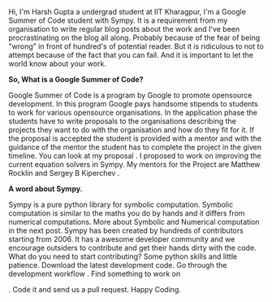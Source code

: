 <!--
.. title: GSoC 2014 with Sympy
.. slug: gsoc-2014-with-sympy
.. date: 2014/05/26 00:54:22
.. tags:
.. link:
.. description:
.. type: text
-->

Hi, I'm Harsh Gupta a undergrad student at IIT Kharagpur, I'm a Google Summer
of Code student with Sympy. It is a requirement from my organisation to write
regular blog posts about the work and I've been procrastinating on the blog all
along. Probably because of the fear of being "wrong" in front of
hundred's of potential reader. But it is ridiculous to not to attempt because of the fact
that you can fail. And it is important to let the world know about your work.

**So, What is a Google Summer of Code?**

Google Summer of Code is a program by Google to promote opensource development.
In this program Google pays handsome stipends to students to work for various opensource
organisations. In the application phase the students have to write proposals to
the organisations describing the projects they want to do with the organisation
and how do they fit for it. If the proposal is accepted the student is provided
with a mentor and with the guidance of the mentor the student has to complete
the project in the given timeline. You can look at my proposal <!-- Link to the
proposal -->. I proposed to work on improving the current equation solvers in
Sympy. My mentors for the Project are Matthew Rocklin <!-- Link --> and Sergey
B Kiperchev <!-- Link  --> <!-- verify the name -->.

**A word about Sympy.**

Sympy <!-- Link --> is a pure python library for symbolic computation. Symbolic
computation is similar to the maths you do by hands and it differs from
numerical computations. More about Symbolic and Numerical computation in the
next post. Sympy has been created by hundreds of contributors starting from 2006.
It has a awesome developer
community and we encourage outsiders to contribute and get their hands dirty with
the code. What do you need to start contributing? Some python skills and little
patience. Download the latest development code. <!-- Link -->
Go through the development workflow <!-- Link -->. Find something to work on
<!-- Link -->. Code it and send us a pull request. Happy Coding.
